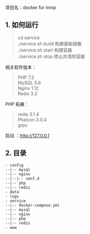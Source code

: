 项目名：docker for lnmp

## 1. 如何运行

> cd service  
 ./service.sh build 构建基础镜像   
 ./service.sh start 构建容器  
 ./service.sh stop 停止并清除容器     

相关软件版本：  
>PHP 7.2  
 MySQL 5.6  
 Nginx 1.12  
 Redis 3.2

PHP 拓展：
>redis 3.1.4  
Phalcon 3.0.4  
grpc 
  
启动 ：http://127.0.0.1 

## 2. 目录

```shell
- config
--|-- mysql
--|-- nginx
--|--|-- conf.d
--|-- php
--|-- redis
- data
- logs 
- service 
--|-- docker-compose.yml
--|-- mysql
--|-- nginx
--|-- php
--|-- redis
- www


